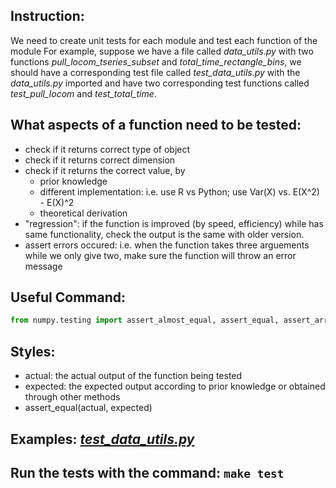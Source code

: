 ## Instruction:
We need to create unit tests for each module and test each function of the module
For example, suppose we have a file called *data_utils.py* with two functions *pull_locom_tseries_subset* and *total_time_rectangle_bins*, we should have a corresponding test file called *test_data_utils.py* with the *data_utils.py* imported and have two corresponding test functions called *test_pull_locom* and *test_total_time*.

## What aspects of a function need to be tested:
- check if it returns correct type of object
- check if it returns correct dimension
- check if it returns the correct value, by
	- prior knowledge
	- different implementation: i.e. use R vs Python; use Var(X) vs. E(X^2) - E(X)^2
	- theoretical derivation 
- "regression": if the function is improved (by speed, efficiency) while has same functionality, check the output is the same with older version.
- assert errors occured: i.e. when the function takes three arguements while we only give two, make sure the function will throw an error message 

## Useful Command: 
```python
from numpy.testing import assert_almost_equal, assert_equal, assert_array_equal, assert_array_almost_equal
```

## Styles: 
- actual: the actual output of the function being tested
- expected: the expected output according to prior knowledge or obtained through other methods
- assert_equal(actual, expected)

## Examples: [*test_data_utils.py*](https://github.com/berkeley-stat222/mousestyles/blob/master/mousestyles/tests/test_data_utils.py)

## Run the tests with the command: `make test`
